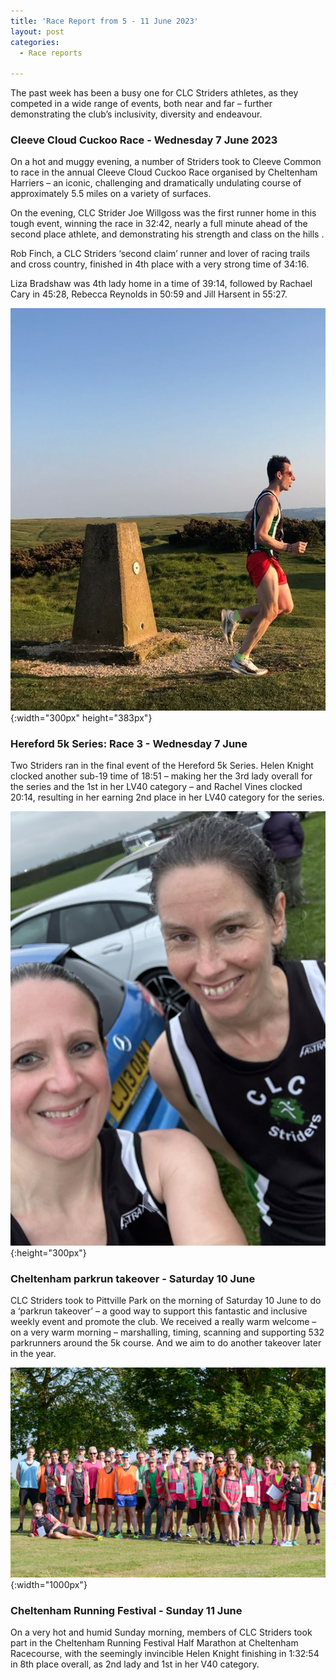 ```yaml
---
title: 'Race Report from 5 - 11 June 2023'
layout: post
categories:
  - Race reports

---
```



The past week has been a busy one for CLC Striders athletes, as they competed in a wide range of events, both near and far – further demonstrating the club’s inclusivity, diversity and endeavour.

### Cleeve Cloud Cuckoo Race - Wednesday 7 June 2023 

On a hot and muggy evening, a number of Striders took to Cleeve Common to race in the annual Cleeve Cloud Cuckoo Race organised by Cheltenham Harriers – an iconic, challenging and dramatically undulating course of approximately 5.5 miles on a variety of surfaces.

On the evening, CLC Strider Joe Willgoss was the first runner home in this tough event, winning the race in 32:42, nearly a full minute ahead of the second place athlete, and demonstrating his strength and class on the hills .

Rob Finch, a CLC Striders ‘second claim’ runner and lover of racing trails and cross country, finished in 4th place with a very strong time of 34:16.

Liza Bradshaw was 4th lady home in a time of 39:14, followed by Rachael Cary in 45:28, Rebecca Reynolds in 50:59 and Jill Harsent in 55:27.

![Cleeve Cuckoo](/images/2023/06/2023-06-11-Cleeve-Cuckoo.jpg "Cleeve Cuckoo"){:width="300px" height="383px"}

### Hereford 5k Series: Race 3 - Wednesday 7 June 

Two Striders ran in the final event of the Hereford 5k Series. Helen Knight clocked another sub-19 time of 18:51 – making her the 3rd lady overall for the series and the 1st in her LV40 category – and Rachel Vines clocked 20:14, resulting in her earning 2nd place in her LV40 category for the series.

![Hereford 5k](/images/2023/06/2023-06-11-Hereford-5k.jpg "Hereford 5k"){:height="300px"}

### Cheltenham parkrun takeover - Saturday 10 June

CLC Striders took to Pittville Park on the morning of Saturday 10 June to do a ‘parkrun takeover’ – a good way to support this fantastic and inclusive weekly event and promote the club. We received a really warm welcome – on a very warm morning – marshalling, timing, scanning and supporting 532 parkrunners around the 5k course. And we aim to do another takeover later in the year. 

![Parkrun takeover](/images/2023/06/2023-06-11-Parkrun-takeover.jpg "Parkrun takeover"){:width="1000px"}

### Cheltenham Running Festival - Sunday 11 June

On a very hot and humid Sunday morning, members of CLC Striders took part in the Cheltenham Running Festival Half Marathon at Cheltenham Racecourse, with the seemingly invincible Helen Knight finishing in 1:32:54 in 8th place overall, as 2nd lady and 1st in her V40 category.
